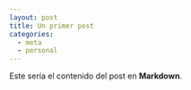 ```yaml
---
layout: post
title: Un primer post
categories: 
  - meta
  - personal
---
```


Este sería el contenido del post en **Markdown**.

